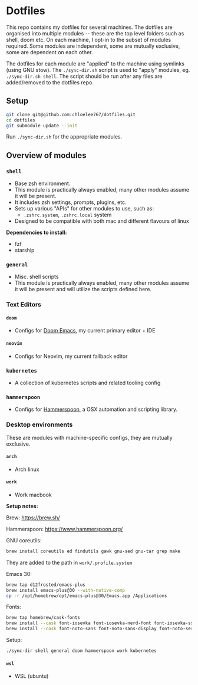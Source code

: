 # Dotfiles

This repo contains my dotfiles for several machines.
The dotfiles are organised into multiple modules -- these are the top level folders such as shell, doom etc.
On each machine, I opt-in to the subset of modules required.
Some modules are independent, some are mutually exclusive, some are dependent on each other.

The dotfiles for each module are "applied" to the machine using symlinks (using GNU stow).
The `./sync-dir.sh` script is used to "apply" modules, eg. `./sync-dir.sh shell`.
The script should be run after any files are added/removed to the dotfiles repo.

## Setup

```sh
git clone git@github.com:chloelee767/dotfiles.git
cd dotfiles
git submodule update --init
```

Run `./sync-dir.sh` for the appropriate modules.

## Overview of modules

### `shell`

- Base zsh environment.
- This module is practically always enabled, many other modules assume it will be present.
- It includes zsh settings, prompts, plugins, etc.
- Sets up various "APIs" for other modules to use, such as:
  - `.zshrc.system`, `.zshrc.local` system
- Designed to be compatible with both mac and different flavours of linux

**Dependencies to install:**
- fzf
- starship

### `general`

- Misc. shell scripts
- This module is practically always enabled, many other modules assume it will be present and will utilize the scripts defined here.

### Text Editors

#### `doom`

- Configs for [Doom Emacs](https://github.com/doomemacs/doomemacs), my current primary editor + IDE

#### `neovim`

- Configs for Neovim, my current fallback editor

### `kubernetes`

- A collection of kubernetes scripts and related tooling config

### `hammerspoon`

- Configs for [Hammerspoon](https://www.hammerspoon.org/), a OSX automation and scripting library.

### Desktop environments

These are modules with machine-specific configs, they are mutually exclusive.

#### `arch`

- Arch linux

#### `work`

- Work macbook

**Setup notes:**

Brew: https://brew.sh/

Hammerspoon: https://www.hammerspoon.org/

GNU coreutils:
``` sh
brew install coreutils ed findutils gawk gnu-sed gnu-tar grep make
```
They are added to the path in `work/.profile.system`

Emacs 30:
``` sh
brew tap d12frosted/emacs-plus
brew install emacs-plus@30 --with-native-comp
cp -r /opt/homebrew/opt/emacs-plus@30/Emacs.app /Applications
```

Fonts:
``` sh
brew tap homebrew/cask-fonts
brew install --cask font-iosevka font-iosevka-nerd-font font-iosevka-ss14 font-iosevka-aile
brew install --cask font-noto-sans font-noto-sans-display font-noto-serif
```

Setup:
```sh
./sync-dir shell general doom hammerspoon work kubernetes
```

#### `wsl`

- WSL (ubuntu)
